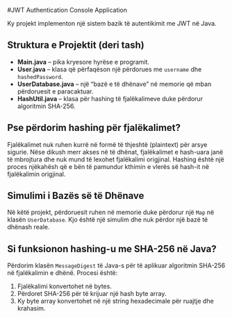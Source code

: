 #JWT Authentication Console Application

Ky projekt implementon një sistem bazik të autentikimit me JWT në Java.

## Struktura e Projektit (deri tash)

- **Main.java** – pika kryesore hyrëse e programit.
- **User.java** – klasa që përfaqëson një përdorues me `username` dhe `hashedPassword`.
- **UserDatabase.java** – një “bazë e të dhënave” në memorie që mban përdoruesit e paracaktuar.
- **HashUtil.java** – klasa për hashing të fjalëkalimeve duke përdorur algoritmin SHA-256.

## Pse përdorim hashing për fjalëkalimet?

Fjalëkalimet nuk ruhen kurrë në formë të thjeshtë (plaintext) për arsye sigurie. Nëse dikush merr akses në të dhënat, fjalëkalimet e hash-uara janë të mbrojtura dhe nuk mund të lexohet fjalëkalimi origjinal. Hashing është një proces njëkahësh që e bën të pamundur kthimin e vlerës së hash-it në fjalëkalimin origjinal.

## Simulimi i Bazës së të Dhënave

Në këtë projekt, përdoruesit ruhen në memorie duke përdorur një `Map` në klasën `UserDatabase`. Kjo është një simulim dhe nuk përdor një bazë të dhënash reale.

## Si funksionon hashing-u me SHA-256 në Java?

Përdorim klasën `MessageDigest` të Java-s për të aplikuar algoritmin SHA-256 në fjalëkalimin e dhënë. Procesi është:

1. Fjalëkalimi konvertohet në bytes.
2. Përdoret SHA-256 për të krijuar një hash byte array.
3. Ky byte array konvertohet në një string hexadecimale për ruajtje dhe krahasim.

